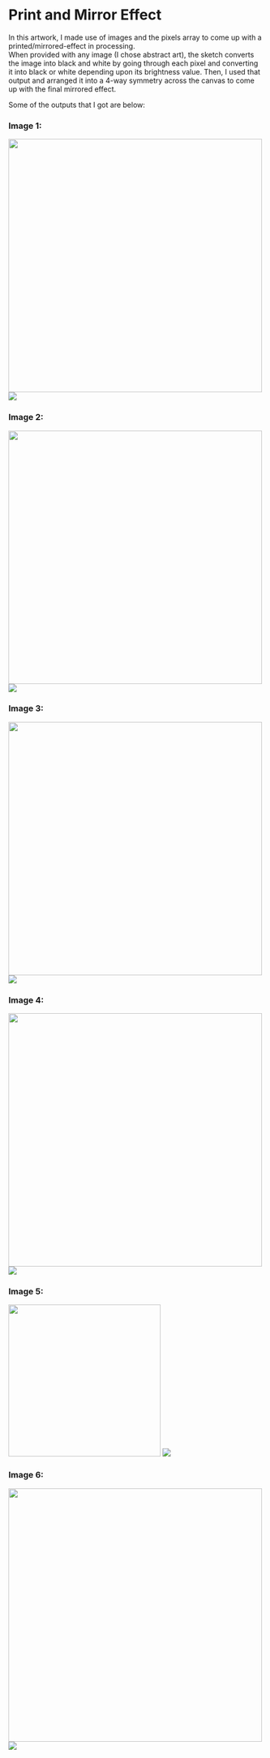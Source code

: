 # Print and Mirror Effect

In this artwork, I made use of images and the pixels array to come up with a printed/mirrored-effect in processing.  
When provided with any image (I chose abstract art), the sketch converts the image into black and white by going through each pixel and converting it into black or white depending upon its brightness value. Then, I used that output and arranged it into a 4-way symmetry across the canvas to come up with the final mirrored effect.

Some of the outputs that I got are below:

### Image 1: 
<img width="500px" src="image.jpg"> ![](out.jpg)

### Image 2:
<img width="500px" src="image2.jpg"> ![](out2.jpg)

### Image 3:
<img width="500px" src="image3.jpg"> ![](out3.jpg)

### Image 4:
<img width="500px" src="image4.jpg"> ![](out4.jpg)

### Image 5:
<img height="300px" src="image5.jpg"> ![](out5.jpg)

### Image 6:
<img width="500px" src="image6.jpg"> ![](out6.jpg)
